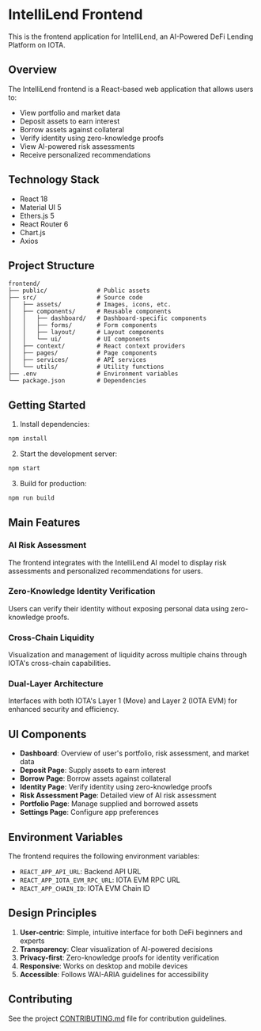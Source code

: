 # IntelliLend Frontend

This is the frontend application for IntelliLend, an AI-Powered DeFi Lending Platform on IOTA.

## Overview

The IntelliLend frontend is a React-based web application that allows users to:

- View portfolio and market data
- Deposit assets to earn interest
- Borrow assets against collateral
- Verify identity using zero-knowledge proofs
- View AI-powered risk assessments
- Receive personalized recommendations

## Technology Stack

- React 18
- Material UI 5
- Ethers.js 5
- React Router 6
- Chart.js
- Axios

## Project Structure

```
frontend/
├── public/              # Public assets
├── src/                 # Source code
│   ├── assets/          # Images, icons, etc.
│   ├── components/      # Reusable components
│   │   ├── dashboard/   # Dashboard-specific components
│   │   ├── forms/       # Form components
│   │   ├── layout/      # Layout components
│   │   └── ui/          # UI components
│   ├── context/         # React context providers
│   ├── pages/           # Page components
│   ├── services/        # API services
│   └── utils/           # Utility functions
├── .env                 # Environment variables
└── package.json         # Dependencies
```

## Getting Started

1. Install dependencies:

```bash
npm install
```

2. Start the development server:

```bash
npm start
```

3. Build for production:

```bash
npm run build
```

## Main Features

### AI Risk Assessment

The frontend integrates with the IntelliLend AI model to display risk assessments and personalized recommendations for users.

### Zero-Knowledge Identity Verification

Users can verify their identity without exposing personal data using zero-knowledge proofs.

### Cross-Chain Liquidity

Visualization and management of liquidity across multiple chains through IOTA's cross-chain capabilities.

### Dual-Layer Architecture

Interfaces with both IOTA's Layer 1 (Move) and Layer 2 (IOTA EVM) for enhanced security and efficiency.

## UI Components

- **Dashboard**: Overview of user's portfolio, risk assessment, and market data
- **Deposit Page**: Supply assets to earn interest
- **Borrow Page**: Borrow assets against collateral
- **Identity Page**: Verify identity using zero-knowledge proofs
- **Risk Assessment Page**: Detailed view of AI risk assessment
- **Portfolio Page**: Manage supplied and borrowed assets
- **Settings Page**: Configure app preferences

## Environment Variables

The frontend requires the following environment variables:

- `REACT_APP_API_URL`: Backend API URL
- `REACT_APP_IOTA_EVM_RPC_URL`: IOTA EVM RPC URL
- `REACT_APP_CHAIN_ID`: IOTA EVM Chain ID

## Design Principles

1. **User-centric**: Simple, intuitive interface for both DeFi beginners and experts
2. **Transparency**: Clear visualization of AI-powered decisions
3. **Privacy-first**: Zero-knowledge proofs for identity verification
4. **Responsive**: Works on desktop and mobile devices
5. **Accessible**: Follows WAI-ARIA guidelines for accessibility

## Contributing

See the project [CONTRIBUTING.md](../CONTRIBUTING.md) file for contribution guidelines.

